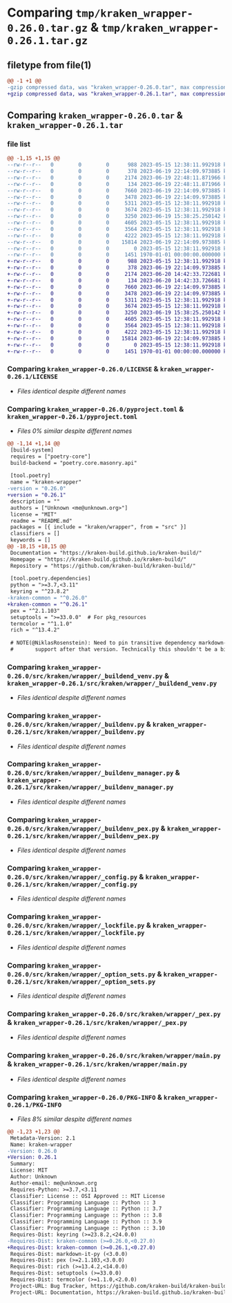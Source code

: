 # Comparing `tmp/kraken_wrapper-0.26.0.tar.gz` & `tmp/kraken_wrapper-0.26.1.tar.gz`

## filetype from file(1)

```diff
@@ -1 +1 @@
-gzip compressed data, was "kraken_wrapper-0.26.0.tar", max compression
+gzip compressed data, was "kraken_wrapper-0.26.1.tar", max compression
```

## Comparing `kraken_wrapper-0.26.0.tar` & `kraken_wrapper-0.26.1.tar`

### file list

```diff
@@ -1,15 +1,15 @@
--rw-r--r--   0        0        0      988 2023-05-15 12:38:11.992918 kraken_wrapper-0.26.0/LICENSE
--rw-r--r--   0        0        0      378 2023-06-19 22:14:09.973885 kraken_wrapper-0.26.0/README.md
--rw-r--r--   0        0        0     2174 2023-06-19 22:48:11.871966 kraken_wrapper-0.26.0/pyproject.toml
--rw-r--r--   0        0        0      134 2023-06-19 22:48:11.871966 kraken_wrapper-0.26.0/src/kraken/wrapper/__init__.py
--rw-r--r--   0        0        0     7660 2023-06-19 22:14:09.973885 kraken_wrapper-0.26.0/src/kraken/wrapper/_buildend_venv.py
--rw-r--r--   0        0        0     3478 2023-06-19 22:14:09.973885 kraken_wrapper-0.26.0/src/kraken/wrapper/_buildenv.py
--rw-r--r--   0        0        0     5311 2023-05-15 12:38:11.992918 kraken_wrapper-0.26.0/src/kraken/wrapper/_buildenv_manager.py
--rw-r--r--   0        0        0     3674 2023-05-15 12:38:11.992918 kraken_wrapper-0.26.0/src/kraken/wrapper/_buildenv_pex.py
--rw-r--r--   0        0        0     3250 2023-06-19 15:38:25.250142 kraken_wrapper-0.26.0/src/kraken/wrapper/_config.py
--rw-r--r--   0        0        0     4605 2023-05-15 12:38:11.992918 kraken_wrapper-0.26.0/src/kraken/wrapper/_lockfile.py
--rw-r--r--   0        0        0     3564 2023-05-15 12:38:11.992918 kraken_wrapper-0.26.0/src/kraken/wrapper/_option_sets.py
--rw-r--r--   0        0        0     4222 2023-05-15 12:38:11.992918 kraken_wrapper-0.26.0/src/kraken/wrapper/_pex.py
--rw-r--r--   0        0        0    15814 2023-06-19 22:14:09.973885 kraken_wrapper-0.26.0/src/kraken/wrapper/main.py
--rw-r--r--   0        0        0        0 2023-05-15 12:38:11.992918 kraken_wrapper-0.26.0/src/kraken/wrapper/py.typed
--rw-r--r--   0        0        0     1451 1970-01-01 00:00:00.000000 kraken_wrapper-0.26.0/PKG-INFO
+-rw-r--r--   0        0        0      988 2023-05-15 12:38:11.992918 kraken_wrapper-0.26.1/LICENSE
+-rw-r--r--   0        0        0      378 2023-06-19 22:14:09.973885 kraken_wrapper-0.26.1/README.md
+-rw-r--r--   0        0        0     2174 2023-06-20 14:42:33.722681 kraken_wrapper-0.26.1/pyproject.toml
+-rw-r--r--   0        0        0      134 2023-06-20 14:42:33.726681 kraken_wrapper-0.26.1/src/kraken/wrapper/__init__.py
+-rw-r--r--   0        0        0     7660 2023-06-19 22:14:09.973885 kraken_wrapper-0.26.1/src/kraken/wrapper/_buildend_venv.py
+-rw-r--r--   0        0        0     3478 2023-06-19 22:14:09.973885 kraken_wrapper-0.26.1/src/kraken/wrapper/_buildenv.py
+-rw-r--r--   0        0        0     5311 2023-05-15 12:38:11.992918 kraken_wrapper-0.26.1/src/kraken/wrapper/_buildenv_manager.py
+-rw-r--r--   0        0        0     3674 2023-05-15 12:38:11.992918 kraken_wrapper-0.26.1/src/kraken/wrapper/_buildenv_pex.py
+-rw-r--r--   0        0        0     3250 2023-06-19 15:38:25.250142 kraken_wrapper-0.26.1/src/kraken/wrapper/_config.py
+-rw-r--r--   0        0        0     4605 2023-05-15 12:38:11.992918 kraken_wrapper-0.26.1/src/kraken/wrapper/_lockfile.py
+-rw-r--r--   0        0        0     3564 2023-05-15 12:38:11.992918 kraken_wrapper-0.26.1/src/kraken/wrapper/_option_sets.py
+-rw-r--r--   0        0        0     4222 2023-05-15 12:38:11.992918 kraken_wrapper-0.26.1/src/kraken/wrapper/_pex.py
+-rw-r--r--   0        0        0    15814 2023-06-19 22:14:09.973885 kraken_wrapper-0.26.1/src/kraken/wrapper/main.py
+-rw-r--r--   0        0        0        0 2023-05-15 12:38:11.992918 kraken_wrapper-0.26.1/src/kraken/wrapper/py.typed
+-rw-r--r--   0        0        0     1451 1970-01-01 00:00:00.000000 kraken_wrapper-0.26.1/PKG-INFO
```

### Comparing `kraken_wrapper-0.26.0/LICENSE` & `kraken_wrapper-0.26.1/LICENSE`

 * *Files identical despite different names*

### Comparing `kraken_wrapper-0.26.0/pyproject.toml` & `kraken_wrapper-0.26.1/pyproject.toml`

 * *Files 0% similar despite different names*

```diff
@@ -1,14 +1,14 @@
 [build-system]
 requires = ["poetry-core"]
 build-backend = "poetry.core.masonry.api"
 
 [tool.poetry]
 name = "kraken-wrapper"
-version = "0.26.0"
+version = "0.26.1"
 description = ""
 authors = ["Unknown <me@unknown.org>"]
 license = "MIT"
 readme = "README.md"
 packages = [{ include = "kraken/wrapper", from = "src" }]
 classifiers = []
 keywords = []
@@ -18,15 +18,15 @@
 Documentation = "https://kraken-build.github.io/kraken-build/"
 Homepage = "https://kraken-build.github.io/kraken-build/"
 Repository = "https://github.com/kraken-build/kraken-build/"
 
 [tool.poetry.dependencies]
 python = ">=3.7,<3.11"
 keyring = "^23.8.2"
-kraken-common = "^0.26.0"
+kraken-common = "^0.26.1"
 pex = "^2.1.103"
 setuptools = ">=33.0.0"  # For pkg_resources
 termcolor = "^1.1.0"
 rich = "^13.4.2"
 
 # NOTE(@NiklasRosenstein): Need to pin transitive dependency markdown-it under 3.0 because it dropped Python 3.9
 #       support after that version. Technically this shouldn't be a big issue for runtime, but Mypy checks site
```

### Comparing `kraken_wrapper-0.26.0/src/kraken/wrapper/_buildend_venv.py` & `kraken_wrapper-0.26.1/src/kraken/wrapper/_buildend_venv.py`

 * *Files identical despite different names*

### Comparing `kraken_wrapper-0.26.0/src/kraken/wrapper/_buildenv.py` & `kraken_wrapper-0.26.1/src/kraken/wrapper/_buildenv.py`

 * *Files identical despite different names*

### Comparing `kraken_wrapper-0.26.0/src/kraken/wrapper/_buildenv_manager.py` & `kraken_wrapper-0.26.1/src/kraken/wrapper/_buildenv_manager.py`

 * *Files identical despite different names*

### Comparing `kraken_wrapper-0.26.0/src/kraken/wrapper/_buildenv_pex.py` & `kraken_wrapper-0.26.1/src/kraken/wrapper/_buildenv_pex.py`

 * *Files identical despite different names*

### Comparing `kraken_wrapper-0.26.0/src/kraken/wrapper/_config.py` & `kraken_wrapper-0.26.1/src/kraken/wrapper/_config.py`

 * *Files identical despite different names*

### Comparing `kraken_wrapper-0.26.0/src/kraken/wrapper/_lockfile.py` & `kraken_wrapper-0.26.1/src/kraken/wrapper/_lockfile.py`

 * *Files identical despite different names*

### Comparing `kraken_wrapper-0.26.0/src/kraken/wrapper/_option_sets.py` & `kraken_wrapper-0.26.1/src/kraken/wrapper/_option_sets.py`

 * *Files identical despite different names*

### Comparing `kraken_wrapper-0.26.0/src/kraken/wrapper/_pex.py` & `kraken_wrapper-0.26.1/src/kraken/wrapper/_pex.py`

 * *Files identical despite different names*

### Comparing `kraken_wrapper-0.26.0/src/kraken/wrapper/main.py` & `kraken_wrapper-0.26.1/src/kraken/wrapper/main.py`

 * *Files identical despite different names*

### Comparing `kraken_wrapper-0.26.0/PKG-INFO` & `kraken_wrapper-0.26.1/PKG-INFO`

 * *Files 8% similar despite different names*

```diff
@@ -1,23 +1,23 @@
 Metadata-Version: 2.1
 Name: kraken-wrapper
-Version: 0.26.0
+Version: 0.26.1
 Summary: 
 License: MIT
 Author: Unknown
 Author-email: me@unknown.org
 Requires-Python: >=3.7,<3.11
 Classifier: License :: OSI Approved :: MIT License
 Classifier: Programming Language :: Python :: 3
 Classifier: Programming Language :: Python :: 3.7
 Classifier: Programming Language :: Python :: 3.8
 Classifier: Programming Language :: Python :: 3.9
 Classifier: Programming Language :: Python :: 3.10
 Requires-Dist: keyring (>=23.8.2,<24.0.0)
-Requires-Dist: kraken-common (>=0.26.0,<0.27.0)
+Requires-Dist: kraken-common (>=0.26.1,<0.27.0)
 Requires-Dist: markdown-it-py (<3.0.0)
 Requires-Dist: pex (>=2.1.103,<3.0.0)
 Requires-Dist: rich (>=13.4.2,<14.0.0)
 Requires-Dist: setuptools (>=33.0.0)
 Requires-Dist: termcolor (>=1.1.0,<2.0.0)
 Project-URL: Bug Tracker, https://github.com/kraken-build/kraken-build/issues
 Project-URL: Documentation, https://kraken-build.github.io/kraken-build/
```

